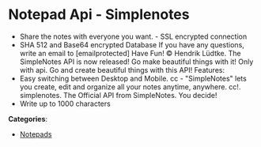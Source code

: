 # Notepad Api - Simplenotes


- Share the notes with everyone you want. - SSL encrypted connection
- SHA 512 and Base64 encrypted Database
If you have any questions, write an email to [emailprotected]
Have Fun! © Hendrik Lüdtke.  The SimpleNotes API is now released! Go make beautiful things with it! Only with api.  Go and create beautiful things with this API!
Features:
- Easy switching between Desktop and Mobile. cc - "SimpleNotes" lets you create, edit and organize all your notes anytime, anywhere. cc!. simplenotes. The Official API from SimpleNotes.  You decide!
- Write up to 1000 characters



**Categories**:
- [Notepads](https://github.com/apis-list/apis-list#notepads)




